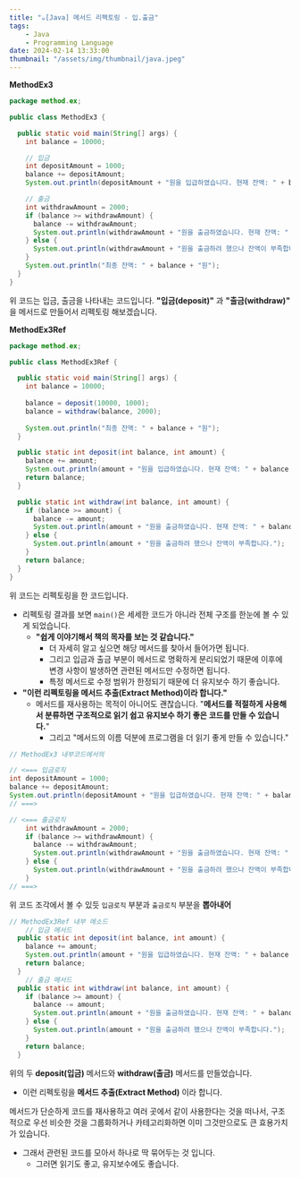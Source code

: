 ```yaml
---
title: "☕️[Java] 메서드 리펙토링 - 입.출금"
tags:
    - Java
    - Programming Language
date: 2024-02-14 13:33:00
thumbnail: "/assets/img/thumbnail/java.jpeg"
---
```


**MethodEx3**
```java
package method.ex;

public class MethodEx3 {

  public static void main(String[] args) {
    int balance = 10000;

    // 입금
    int depositAmount = 1000;
    balance += depositAmount;
    System.out.println(depositAmount + "원을 입급하였습니다. 현재 잔액: " + balance + "원");

    // 출금
    int withdrawAmount = 2000;
    if (balance >= withdrawAmount) {
      balance -= withdrawAmount;
      System.out.println(withdrawAmount + "원을 출금하였습니다. 현재 잔액: " + balance + "원");
    } else {
      System.out.println(withdrawAmount + "원을 출금하려 했으나 잔액이 부족합니다.");
    }
    System.out.println("최종 잔액: " + balance + "원");
  }
}
```

위 코드는 입금, 출금을 나타내는 코드입니다.
**"입금(deposit)"** 과 **"출금(withdraw)"** 을 메서드로 만들어서 리펙토링 해보겠습니다.

**MethodEx3Ref**
```java
package method.ex;

public class MethodEx3Ref {

  public static void main(String[] args) {
    int balance = 10000;
    
    balance = deposit(10000, 1000);
    balance = withdraw(balance, 2000);
    
    System.out.println("최종 잔액: " + balance + "원");
  }

  public static int deposit(int balance, int amount) {
    balance += amount;
    System.out.println(amount + "원을 입급하였습니다. 현재 잔액: " + balance + "원");
    return balance;
  }

  public static int withdraw(int balance, int amount) {
    if (balance >= amount) {
      balance -= amount;
      System.out.println(amount + "원을 출금하였습니다. 현재 잔액: " + balance + "원");
    } else {
      System.out.println(amount + "원을 출금하려 했으나 잔액이 부족합니다.");
    }
    return balance;
  }
}
```

위 코드는 리펙토링을 한 코드입니다.

* 리펙토링 결과를 보면 `main()`은 세세한 코드가 아니라 전체 구조를 한눈에 볼 수 있게 되었습니다.
    * **"쉽게 이야기해서 책의 목자를 보는 것 같습니다."**
        * 더 자세히 알고 싶으면 해당 메서드를 찾아서 들어가면 됩니다.
        * 그리고 입금과 출금 부분이 메서드로 명확하게 분리되었기 때문에 이후에 변경 사항이 발생하면 관련된 메서드만 수정하면 됩니다.
        * 특정 메서드로 수정 범위가 한정되기 때문에 더 유지보수 하기 좋습니다.
* **"이런 리펙토링을 메서드 추출(Extract Method)이라 합니다."**
    * 메서드를 재사용하는 목적이 아니어도 괜찮습니다. "**메서드를 적절하게 사용해서 분류하면 구조적으로 읽기 쉽고 유지보수 하기 좋은 코드를 만들 수 있습니다.**"
        * 그리고 "메서드의 이름 덕분에 프로그램을 더 읽기 좋게 만들 수 있습니다."

```java
// MethodEx3 내부코드에서의

// <=== 입금로직 
int depositAmount = 1000;
balance += depositAmount;
System.out.println(depositAmount + "원을 입급하였습니다. 현재 잔액: " + balance + "원");
// ===>

// <=== 출금로직
    int withdrawAmount = 2000;
    if (balance >= withdrawAmount) {
      balance -= withdrawAmount;
      System.out.println(withdrawAmount + "원을 출금하였습니다. 현재 잔액: " + balance + "원");
    } else {
      System.out.println(withdrawAmount + "원을 출금하려 했으나 잔액이 부족합니다.");
    }
// ===>
```
위 코드 조각에서 볼 수 있듯 `입금로직` 부분과 `출금로직` 부분을 **뽑아내어**

```java
// MethodEx3Ref 내부 메소드
    // 입금 메서드
  public static int deposit(int balance, int amount) {
    balance += amount;
    System.out.println(amount + "원을 입급하였습니다. 현재 잔액: " + balance + "원");
    return balance;
  }
    // 출금 메서드
  public static int withdraw(int balance, int amount) {
    if (balance >= amount) {
      balance -= amount;
      System.out.println(amount + "원을 출금하였습니다. 현재 잔액: " + balance + "원");
    } else {
      System.out.println(amount + "원을 출금하려 했으나 잔액이 부족합니다.");
    }
    return balance;
  }
```

위의 두 **deposit(입금)** 메서드와 **withdraw(출금)** 메서드를 만들었습니다.

* 이런 리펙토링을 **메서드 추출(Extract Method)** 이라 합니다.

메서드가 단순하게 코드를 재사용하고 여러 곳에서 같이 사용한다는 것을 떠나서, 구조적으로 우선 비슷한 것을 그룹화하거나 카테고리화하면 이미 그것만으로도 큰 효용가치가 있습니다.
* 그래서 관련된 코드를 모아서 하나로 딱 묶어두는 것 입니다.
    * 그러면 읽기도 좋고, 유지보수에도 좋습니다.
